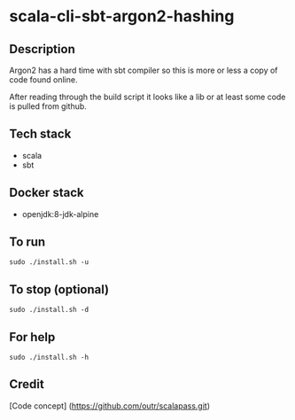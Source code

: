 # scala-cli-sbt-argon2-hashing

## Description
Argon2 has a hard time with
sbt compiler so this is more
or less a copy of code found online.

After reading through the build script
it looks like a lib or at least some
code is pulled from github.

## Tech stack
- scala
- sbt

## Docker stack
- openjdk:8-jdk-alpine

## To run
`sudo ./install.sh -u`

## To stop (optional)
`sudo ./install.sh -d`

## For help
`sudo ./install.sh -h`

## Credit
[Code concept] (https://github.com/outr/scalapass.git)
